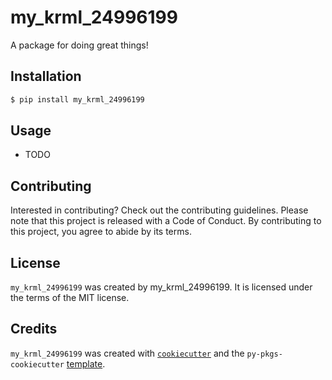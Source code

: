 # my_krml_24996199

A package for doing great things!

## Installation

```bash
$ pip install my_krml_24996199
```

## Usage

- TODO

## Contributing

Interested in contributing? Check out the contributing guidelines. Please note that this project is released with a Code of Conduct. By contributing to this project, you agree to abide by its terms.

## License

`my_krml_24996199` was created by my_krml_24996199. It is licensed under the terms of the MIT license.

## Credits

`my_krml_24996199` was created with [`cookiecutter`](https://cookiecutter.readthedocs.io/en/latest/) and the `py-pkgs-cookiecutter` [template](https://github.com/py-pkgs/py-pkgs-cookiecutter).
